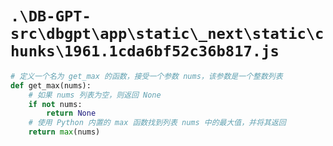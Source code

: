 # `.\DB-GPT-src\dbgpt\app\static\_next\static\chunks\1961.1cda6bf52c36b817.js`

```py
# 定义一个名为 get_max 的函数，接受一个参数 nums，该参数是一个整数列表
def get_max(nums):
    # 如果 nums 列表为空，则返回 None
    if not nums:
        return None
    # 使用 Python 内置的 max 函数找到列表 nums 中的最大值，并将其返回
    return max(nums)
```